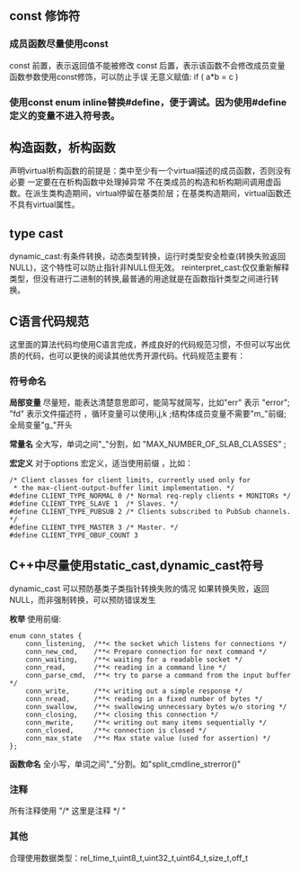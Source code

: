 ## const 修饰符
### 成员函数尽量使用const
const 前置，表示返回值不能被修改
const 后置，表示该函数不会修改成员变量
函数参数使用const修饰，可以防止手误 无意义赋值:
if ( a*b = c )

### 使用const enum inline替换#define，便于调试。因为使用#define定义的变量不进入符号表。

## 构造函数，析构函数
声明virtual析构函数的前提是：类中至少有一个virtual描述的成员函数，否则没有必要
一定要在在析构函数中处理掉异常
不在类成员的构造和析构期间调用虚函数。在派生类构造期间，virtual停留在基类阶层；在基类构造期间，virtual函数还不具有virtual属性。

## type cast 
dynamic_cast:有条件转换，动态类型转换，运行时类型安全检查(转换失败返回NULL)，这个特性可以防止指针非NULL但无效。
reinterpret_cast:仅仅重新解释类型，但没有进行二进制的转换,最普通的用途就是在函数指针类型之间进行转换。

## C语言代码规范
这里面的算法代码均使用C语言完成，养成良好的代码规范习惯，不但可以写出优质的代码，也可以更快的阅读其他优秀开源代码。代码规范主要有：

### 符号命名

**局部变量** 尽量短，能表达清楚意思即可，能简写就简写，比如"err" 表示 "error"; "fd" 表示文件描述符 ，循环变量可以使用i,j,k ;结构体成员变量不需要"m_"前缀;全局变量"g_"开头

**常量名** 全大写，单词之间"_"分割，如 "MAX_NUMBER_OF_SLAB_CLASSES" ;

**宏定义** 对于options 宏定义，适当使用前缀 ，比如：
```
/* Client classes for client limits, currently used only for
 * the max-client-output-buffer limit implementation. */
#define CLIENT_TYPE_NORMAL 0 /* Normal req-reply clients + MONITORs */
#define CLIENT_TYPE_SLAVE 1  /* Slaves. */
#define CLIENT_TYPE_PUBSUB 2 /* Clients subscribed to PubSub channels. */
#define CLIENT_TYPE_MASTER 3 /* Master. */
#define CLIENT_TYPE_OBUF_COUNT 3 
```

## C++中尽量使用static_cast,dynamic_cast符号
dynamic_cast 可以预防基类子类指针转换失败的情况
如果转换失败，返回NULL，而非强制转换，可以预防错误发生



**枚举** 使用前缀:
```
enum conn_states {
    conn_listening,  /**< the socket which listens for connections */
    conn_new_cmd,    /**< Prepare connection for next command */
    conn_waiting,    /**< waiting for a readable socket */
    conn_read,       /**< reading in a command line */
    conn_parse_cmd,  /**< try to parse a command from the input buffer */
    conn_write,      /**< writing out a simple response */
    conn_nread,      /**< reading in a fixed number of bytes */
    conn_swallow,    /**< swallowing unnecessary bytes w/o storing */
    conn_closing,    /**< closing this connection */
    conn_mwrite,     /**< writing out many items sequentially */
    conn_closed,     /**< connection is closed */
    conn_max_state   /**< Max state value (used for assertion) */
};
```

**函数命名** 全小写，单词之间"_"分割。如"split_cmdline_strerror()"  

### 注释

所有注释使用 "/* 这里是注释 */ "


### 其他

合理使用数据类型：rel_time_t,uint8_t,uint32_t,uint64_t,size_t,off_t

